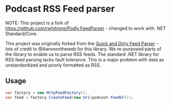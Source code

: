 # Podcast RSS Feed parser

NOTE: This project is a fork of https://github.com/rwhitmire/Podly.FeedParser - changed to work with .NET Standard/Core.

This project was originally forked from the [Quick and Dirty Feed Parser](https://github.com/Aaronontheweb/qdfeed) - lots of credit to @Aaronontheweb for this library. We re-purposed parts of the library to enable us to parse RSS feeds. The standard .NET library for RSS feed parsing lacks fault tolerance. This is a major problem with data as unstandardized and poorly formatted as RSS.

## Usage
```csharp
var factory = new HttpFeedFactory();
var feed = factory.CreateFeed(new Uri(podcast.FeedUrl));
```
